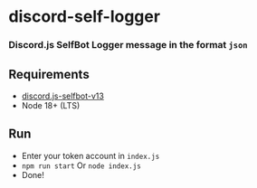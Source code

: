 # discord-self-logger
### Discord.js SelfBot Logger message in the format `json`

## Requirements
* [discord.js-selfbot-v13](https://github.com/aiko-chan-ai/discord.js-selfbot-v13)
* Node 18+ (LTS)

## Run
* Enter your token account in ` index.js `
* ``` npm run start ``` Or ``` node index.js ```
* Done!
